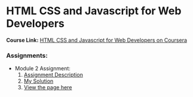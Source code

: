 # HTML CSS and Javascript for Web Developers

**Course Link:** [HTML CSS and Javascript for Web Developers on Coursera](https://www.coursera.org/learn/html-css-javascript-for-web-developers?)

### Assignments:

* Module 2 Assignment:
  1. [Assignment Description]()
  2. [My Solution](https://github.com/tanmaypardeshi/HTML-CSS-JS/blob/gh-pages/README.md)
  3. [View the page here]()
